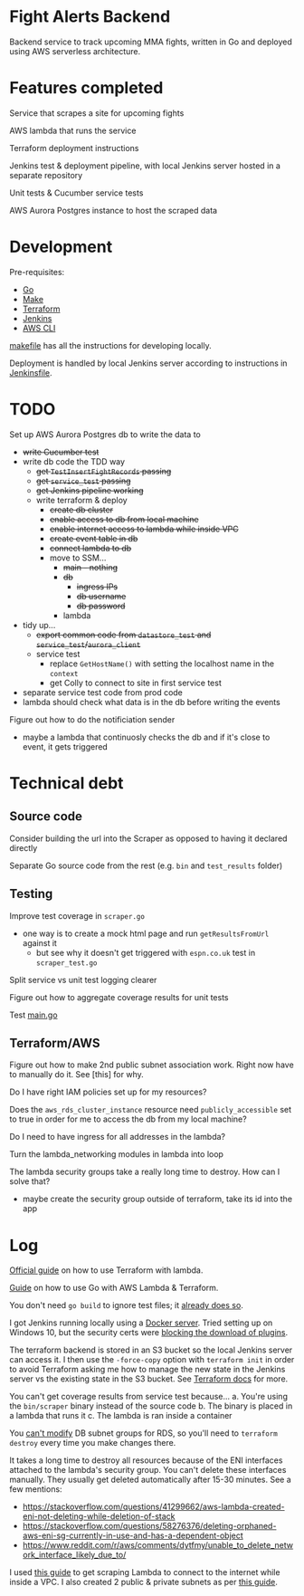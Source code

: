 # Fight Alerts Backend

Backend service to track upcoming MMA fights, written in Go and deployed using AWS serverless architecture.

# Features completed

Service that scrapes a site for upcoming fights

AWS lambda that runs the service

Terraform deployment instructions

Jenkins test & deployment pipeline, with local Jenkins server hosted in a separate repository

Unit tests & Cucumber service tests

AWS Aurora Postgres instance to host the scraped data

# Development

Pre-requisites:
- [Go](https://go.dev/)
- [Make](https://www.gnu.org/software/make/)
- [Terraform](https://www.terraform.io/)
- [Jenkins](https://www.jenkins.io/)
- [AWS CLI](https://aws.amazon.com/cli/)

[makefile](./functions/makefile) has all the instructions for developing locally.

Deployment is handled by local Jenkins server according to instructions in [Jenkinsfile](./Jenkinsfile).

# TODO

Set up AWS Aurora Postgres db to write the data to
- ~~write Cucumber test~~
- write db code the TDD way
  - ~~get `TestInsertFightRecords` passing~~
  - ~~get `service_test` passing~~
  - ~~get Jenkins pipeline working~~
  - write terraform & deploy
    - ~~create db cluster~~
    - ~~enable access to db from local machine~~
    - ~~enable internet access to lambda while inside VPC~~
    - ~~create event table in db~~
    - ~~connect lambda to db~~
    - move to SSM...
      - ~~main - nothing~~
      - ~~db~~
        - ~~ingress IPs~~
        - ~~db username~~
        - ~~db password~~
      - lambda
- tidy up...
  - ~~export common code from `datastore_test` and `service_test`/`aurora_client`~~
  - service test
    - replace `GetHostName()` with setting the localhost name in the `context`
    - get Colly to connect to site in first service test
- separate service test code from prod code
- lambda should check what data is in the db before writing the events

Figure out how to do the notificiation sender
- maybe a lambda that continuosly checks the db and if it's close to event, it gets triggered

# Technical debt

## Source code

Consider building the url into the Scraper as opposed to having it declared directly

Separate Go source code from the rest (e.g. `bin` and `test_results` folder)

## Testing

Improve test coverage in `scraper.go`
- one way is to create a mock html page and run `getResultsFromUrl` against it
    - but see why it doesn't get triggered with `espn.co.uk` test in `scraper_test.go`

Split service vs unit test logging clearer

Figure out how to aggregate coverage results for unit tests

Test [main.go](functions/main.go)

## Terraform/AWS

Figure out how to make 2nd public subnet association work. Right now have to manually do it. See [this] for why.

Do I have right IAM policies set up for my resources?

Does the `aws_rds_cluster_instance` resource need `publicly_accessible` set to true in order for me to access the db from my local machine?

Do I need to have ingress for all addresses in the lambda?

Turn the lambda_networking modules in lambda into loop

The lambda security groups take a really long time to destroy. How can I solve that?
- maybe create the security group outside of terraform, take its id into the app

# Log

[Official guide](https://learn.hashicorp.com/tutorials/terraform/lambda-api-gateway) on how to use Terraform with lambda.

[Guide](https://levelup.gitconnected.com/setup-your-go-lambda-and-deploy-with-terraform-9105bda2bd18) on how to use Go with AWS Lambda & Terraform.

You don't need `go build` to ignore test files; it [already does so](https://stackoverflow.com/a/65844817/7874516).

I got Jenkins running locally using a [Docker server](https://www.jenkins.io/doc/book/installing/docker/). Tried setting up on Windows 10, but the security certs were [blocking the download of plugins](https://stackoverflow.com/questions/24563694/jenkins-unable-to-find-valid-certification-path-to-requested-target-error-whil#:~:text=That%20error%20is%20a%20common,is%20a%20Self-Signed%20Certificate).

The terraform backend is stored in an S3 bucket so the local Jenkins server can access it. I then use the `-force-copy` option with `terraform init` in order to avoid Terraform asking me how to manage the new state in the Jenkins server vs the existing state in the S3 bucket. See [Terraform docs](https://www.terraform.io/cli/commands/init#backend-initialization) for more.

You can't get coverage results from service test because...
a. You're using the `bin/scraper` binary instead of the source code
b. The binary is placed in a lambda that runs it
c. The lambda is ran inside a container

You [can't modify](https://serverfault.com/questions/816820/aws-can-not-change-db-subnet-group-for-aws-rds) DB subnet groups for RDS, so you'll need to `terraform destroy` every time you make changes there.

It takes a long time to destroy all resources because of the ENI interfaces attached to the lambda's security group. You can't delete these interfaces manually. They usually get deleted automatically after 15-30 minutes. See a few mentions:
- https://stackoverflow.com/questions/41299662/aws-lambda-created-eni-not-deleting-while-deletion-of-stack
- https://stackoverflow.com/questions/58276376/deleting-orphaned-aws-eni-sg-currently-in-use-and-has-a-dependent-object
- https://www.reddit.com/r/aws/comments/dytfmy/unable_to_delete_network_interface_likely_due_to/

I used [this guide](https://aws.amazon.com/premiumsupport/knowledge-center/internet-access-lambda-function/) to get scraping Lambda to connect to the internet while inside a VPC. I also created 2 public & private subnets as per [this guide](https://jasonwatmore.com/post/2021/05/30/aws-create-a-vpc-with-public-and-private-subnets-and-a-nat-gateway).
